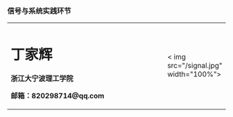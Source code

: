 ### 信号与系统实践环节
<table border="0">
  <tr>
    <td width="75%">
      <h1>丁家辉</h1>
      <p><b>浙江大宁波理工学院</b></p >
      <p><b>邮箱：820298714@qq.com</b></p >
    </td>
    <td width="25%">
      < img src="/signal.jpg" width="100%">      
    </td>
  </tr>
</table>
